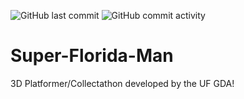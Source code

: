 ![GitHub last commit](https://img.shields.io/github/last-commit/UFGDA/Super-Florida-Man)
![GitHub commit activity](https://img.shields.io/github/commit-activity/m/UFGDA/Super-Florida-Man)

# Super-Florida-Man

3D Platformer/Collectathon developed by the UF GDA!

